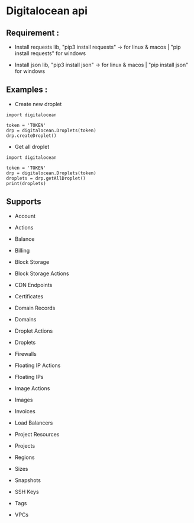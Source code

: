 # Digitalocean api



## Requirement :

- Install requests lib, "pip3 install requests" -> for linux & macos | "pip install requests" for windows

- Install json lib, "pip3 install json" -> for linux & macos | "pip install json" for windows



## Examples :

- Create new droplet

```
import digitalocean

token = 'TOKEN'
drp = digitalocean.Droplets(token)
drp.createDroplet()
```

- Get all droplet

```
import digitalocean

token = 'TOKEN'
drp = digitalocean.Droplets(token)
droplets = drp.getAllDroplet()
print(droplets)
```


## Supports

- Account

- Actions

- Balance

- Billing

- Block Storage

- Block Storage Actions

- CDN Endpoints

- Certificates

- Domain Records

- Domains

- Droplet Actions

- Droplets

- Firewalls

- Floating IP Actions

- Floating IPs

- Image Actions

- Images

- Invoices

- Load Balancers

- Project Resources

- Projects

- Regions

- Sizes

- Snapshots

- SSH Keys

- Tags

- VPCs
